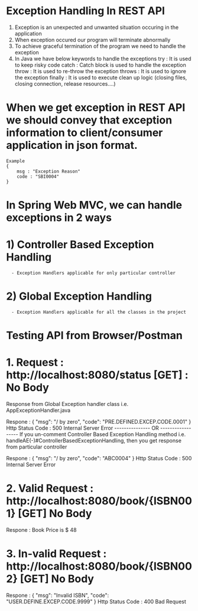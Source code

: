 # Exception Handling In REST API
1. Exception is an unexpected and unwanted situation occuring in the application
2. When exception occured our program will terminate abnormally
3. To achieve graceful termination of the program we need to handle the exception
4. In Java we have below keywords to handle the exceptions
    try     :  It is used to keep risky code
    catch   :  Catch block is used to handle the exception
    throw   :  It is used to re-throw the exception
    throws  :  It is used to ignore the exception
    finally :  It is used to execute clean up logic (closing files, closing connection, release resources....)

# When we get exception in REST API we should convey that exception information to client/consumer application in json format.
    Example
    {
	    msg : "Exception Reason"
	    code : "SBI0004"
    }
# In Spring Web MVC, we can handle exceptions in 2 ways
   # 1) Controller Based Exception Handling 
      - Exception Handlers applicable for only particular controller
   # 2) Global Exception Handling
      - Exception Handlers applicable for all the classes in the project

# Testing API from Browser/Postman

# 1. Request : http://localhost:8080/status                     [GET] : No Body

   Response from Global Exception handler class i.e. AppExceptionHandler.java

   Respone : {
    		"msg": "/ by zero",
    		"code": "PRE.DEFINED.EXCEP.CODE.0001"
	     }
   Http Status Code : 500 Internal Server Error
    --------------- OR ------------------
   If you un-comment Controller Based Exception Handling method i.e. handleAE(-)#ControllerBasedExceptionHandling,
   then you get response from particular controller

   Respone : {
    		"msg": "/ by zero",
    		"code": "ABC0004"
	     }
   Http Status Code : 500 Internal Server Error

  
# 2. Valid Request : http://localhost:8080/book/{ISBN001}       [GET] No Body
   Respone : 	Book Price is $ 48

# 3. In-valid Request : http://localhost:8080/book/{ISBN002}    [GET] No Body

   Respone : {
    		"msg": "Invalid ISBN",
    		"code": "USER.DEFINE.EXCEP.CODE.9999"
	     }
   Http Status Code : 400 Bad Request
